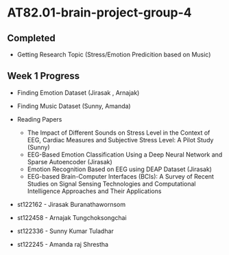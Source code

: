 # AT82.01-brain-project-group-4

## Completed
- Getting Research Topic (Stress/Emotion Predicition based on Music)

## Week 1 Progress


- Finding Emotion Dataset (Jirasak , Arnajak)
- Finding Music Dataset (Sunny, Amanda)
- Reading Papers
  - The Impact of Different Sounds on Stress Level in the Context of EEG, Cardiac Measures and Subjective Stress Level: A Pilot Study (Sunny)
  - EEG-Based Emotion Classification Using a Deep Neural Network and Sparse Autoencoder (Jirasak)
  - Emotion Recognition Based on EEG using DEAP Dataset (Jirasak) 
  - EEG-based Brain-Computer Interfaces (BCIs): A Survey of Recent Studies on Signal Sensing Technologies and Computational Intelligence Approaches and Their Applications


- st122162 - Jirasak Buranathawornsom
- st122458 - Arnajak Tungchoksongchai
- st122336 - Sunny Kumar Tuladhar
- st122245 - Amanda raj Shrestha
